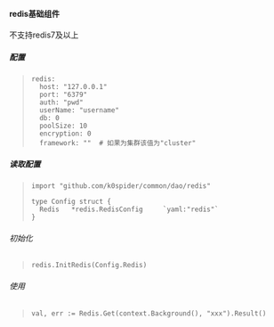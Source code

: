 #### redis基础组件
不支持redis7及以上
##### 配置
> ```
> redis:
>   host: "127.0.0.1"
>   port: "6379"
>   auth: "pwd"
>   userName: "username"
>   db: 0
>   poolSize: 10
>   encryption: 0
>   framework: ""  # 如果为集群该值为"cluster"
> ```
##### 读取配置
> ```
> import "github.com/k0spider/common/dao/redis"
> 
> type Config struct {
>   Redis   *redis.RedisConfig     `yaml:"redis"`
> }
> ```
###### 初始化
> ```
> redis.InitRedis(Config.Redis)
> ```

###### 使用
> ```
> val, err := Redis.Get(context.Background(), "xxx").Result()
> ```
